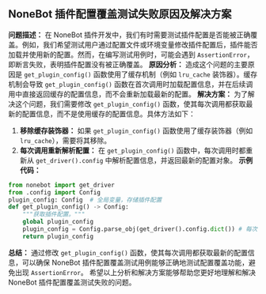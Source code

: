 ## NoneBot 插件配置覆盖测试失败原因及解决方案
**问题描述：**
在 NoneBot 插件开发中，我们有时需要测试插件配置是否能被正确覆盖。例如，我们希望测试用户通过配置文件或环境变量修改插件配置后，插件能否加载并使用新的配置。然而，在编写测试用例时，可能会遇到 `AssertionError`，即断言失败，表明插件配置没有被正确覆盖。
**原因分析：**
造成这个问题的主要原因是 `get_plugin_config()` 函数使用了缓存机制（例如 `lru_cache` 装饰器）。缓存机制会导致 `get_plugin_config()` 函数在首次调用时加载配置信息，并在后续调用中直接返回缓存的配置信息，而不会重新加载最新的配置。
**解决方案：**
为了解决这个问题，我们需要修改 `get_plugin_config()` 函数，使其每次调用都获取最新的配置信息，而不是使用缓存的配置信息。具体方法如下：
1. **移除缓存装饰器：** 如果 `get_plugin_config()` 函数使用了缓存装饰器（例如 `lru_cache`），需要将其移除。
2. **每次调用重新解析配置：** 在 `get_plugin_config()` 函数中，每次调用时都重新从 `get_driver().config` 中解析配置信息，并返回最新的配置对象。
**示例代码：**
```python
from nonebot import get_driver
from .config import Config
plugin_config: Config  # 全局变量，存储插件配置
def get_plugin_config() -> Config:
    """获取插件配置。"""
    global plugin_config
    plugin_config = Config.parse_obj(get_driver().config.dict()) # 每次调用都重新解析配置
    return plugin_config
```
**总结：**
通过修改 `get_plugin_config()` 函数，使其每次调用都获取最新的配置信息，可以确保 NoneBot 插件配置覆盖测试用例能够正确地测试配置覆盖功能，避免出现 `AssertionError`。
希望以上分析和解决方案能够帮助您更好地理解和解决 NoneBot 插件配置覆盖测试失败的问题。